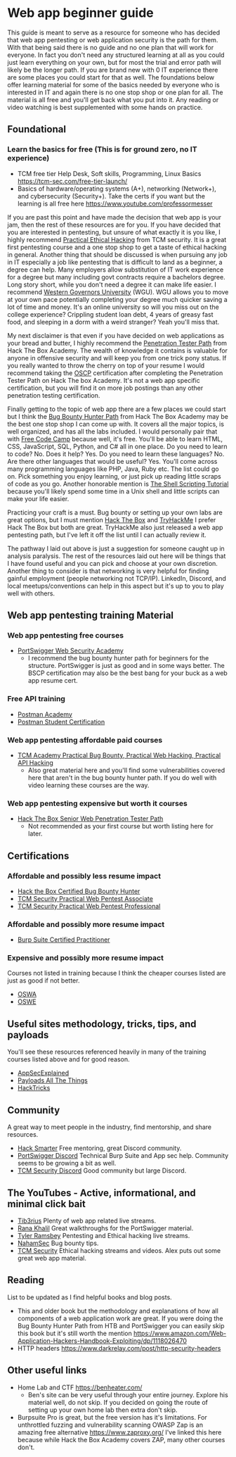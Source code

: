 # Web app beginner guide
This guide is meant to serve as a resource for someone who has decided that web app pentesting or web application security is the path for them. With that being said there is no guide and no one plan that will work for everyone. In fact you don't need any structured learning at all as you could just learn everything on your own, but for most the trial and error path will likely be the longer path. If you are brand new with 0 IT experience there are some places you could start for that as well. The foundations below offer learning material for some of the basics needed by everyone who is interested in IT and again there is no one stop shop or one plan for all. The material is all free and you'll get back what you put into it. Any reading or video watching is best supplemented with some hands on practice.
## Foundational

### Learn the basics for free (This is for ground zero, no IT experience)
- TCM free tier Help Desk, Soft skills, Programming, Linux Basics https://tcm-sec.com/free-tier-launch/
- Basics of hardware/operating systems (A+), networking (Network+), and cybersecurity (Security+). Take the certs if you want but the learning is all free here https://www.youtube.com/professormesser

If you are past this point and have made the decision that web app is your jam, then the rest of these resources are for you. If you have decided that you are interested in pentesting, but unsure of what exactly it is you like, I highly recommend [Practical Ethical Hacking](https://academy.tcm-sec.com/p/practical-ethical-hacking-the-complete-course) from TCM security. It is a great first pentesting course and a one stop shop to get a taste of ethical hacking in general. Another thing that should be discussed is when pursuing any job in IT especially a job like pentesting that is difficult to land as a beginner, a degree can help. Many employers allow substitution of IT work experience for a degree but many including govt contracts require a bachelors degree. Long story short, while you don't need a degree it can make life easier. I recommend [Western Governors University](https://www.wgu.edu/) (WGU). WGU allows you to move at your own pace potentially completing your degree much quicker saving a lot of time and money. It's an online university so will you miss out on the college experience? Crippling student loan debt, 4 years of greasy fast food, and sleeping in a dorm with a weird stranger? Yeah you'll miss that. 
 
My next disclaimer is that even if you have decided on web applications as your bread and butter, I highly recommend the [Penetration Tester Path](https://academy.hackthebox.com/path/preview/penetration-tester) from Hack The Box Academy. The wealth of knowledge it contains is valuable for anyone in offensive security and will keep you from one trick pony status. If you really wanted to throw the cherry on top of your resume I would recommend taking the [OSCP](https://www.offsec.com/courses/pen-200/) certification after completing the Penetration Tester Path on Hack The box Academy. It's not a web app specific certification, but you will find it on more job postings than any other penetration testing certification.

Finally getting to the topic of web app there are a few places we could start but I think the [Bug Bounty Hunter Path](https://academy.hackthebox.com/preview/certifications/htb-certified-bug-bounty-hunter) from Hack The Box Academy may be the best one stop shop I can come up with. It covers all the major topics, is well organized, and has all the labs included. I would personally pair that with [Free Code Camp](https://www.freecodecamp.org/learn/) because well, it's free. You'll be able to learn HTML, CSS, JavaScript, SQL, Python, and C# all in one place. Do you need to learn to code? No. Does it help? Yes. Do you need to learn these languages? No. Are there other languages that would be useful? Yes. You'll come across many programming languages like PHP, Java, Ruby etc. The list could go on. Pick something you enjoy learning, or just pick up reading little scraps of code as you go. Another honorable mention is [The Shell Scripting Tutorial](https://www.shellscript.sh/) because you'll likely spend some time in a Unix shell and little scripts can make your life easier.

Practicing your craft is a must. Bug bounty or setting up your own labs are great options, but I must mention [Hack The Box](https://www.hackthebox.com/) and [TryHackMe](https://tryhackme.com) I prefer Hack The Box but both are great. TryHackMe also just released a web app pentesting path, but I've left it off the list until I can actually review it.

The pathway I laid out above is just a suggestion for someone caught up in analysis paralysis. The rest of the resources laid out here will be things that I have found useful and you can pick and choose at your own discretion. Another thing to consider is that networking is very helpful for finding gainful employment (people networking not TCP/IP). LinkedIn, Discord, and local meetups/conventions can help in this aspect but it's up to you to play well with others.


## Web app pentesting training Material

### Web app pentesting free courses
- [PortSwigger Web Security Academy](https://portswigger.net/web-security)
	- I recommend the bug bounty hunter path for beginners for the structure. PortSwigger is just as good and in some ways better. The BSCP certification may also be the best bang for your buck as a web app resume cert.

### Free API training
- [Postman Academy](https://academy.postman.com/)
- [Postman Student Certification](https://academy.postman.com/path/postman-api-fundamentals-student-expert)

### Web app pentesting affordable paid courses
- [TCM Academy Practical Bug Bounty, Practical Web Hacking, Practical API Hacking](https://academy.tcm-sec.com)
	- Also great material here and you'll find some vulnerabilities covered here that aren't in the bug bounty hunter path. If you do well with video learning these courses are the way.


### Web app pentesting expensive but worth it courses
- [Hack The Box Senior Web Penetration Tester Path](https://academy.hackthebox.com/path/preview/senior-web-penetration-tester)
	- Not recommended as your first course but worth listing here for later.

## Certifications

### Affordable and possibly less resume impact
- [Hack the Box Certified Bug Bounty Hunter](https://academy.hackthebox.com/preview/certifications/htb-certified-bug-bounty-hunter)
- [TCM Security Practical Web Pentest Associate](https://certifications.tcm-sec.com/pwpa/)
- [TCM Security Practical Web Pentest Professional](https://certifications.tcm-sec.com/pwpp/)

### Affordable and possibly more resume impact
- [Burp Suite Certified Practitioner](https://portswigger.net/web-security/certification)

### Expensive and possibly more resume impact 
Courses not listed in training because I think the cheaper courses listed are just as good if not better.
- [OSWA](https://www.offsec.com/courses/web-200/)
- [OSWE](https://www.offsec.com/courses/web-300/)


## Useful sites methodology, tricks, tips, and payloads
You'll see these resources referenced heavily in many of the training courses listed above and for good reason.
- [AppSecExplained](https://appsecexplained.gitbook.io/appsecexplained)
- [Payloads All The Things](https://swisskyrepo.github.io/PayloadsAllTheThings/)
- [HackTricks](https://book.hacktricks.xyz/pentesting-web/web-vulnerabilities-methodology)


## Community
A great way to meet people in the industry, find mentorship, and share resources.
- [Hack Smarter](https://hacksmarter.org/) Free mentoring, great Discord community.
- [PortSwigger Discord](https://discord.gg/portswigger) Technical Burp Suite and App sec help. Community seems to be growing a bit as well.
- [TCM Security Discord](https://discord.gg/tcm) Good community but large Discord.


## The YouTubes - Active, informational, and minimal click bait
- [Tib3rius](https://www.youtube.com/@Tib3rius) Plenty of web app related live streams.
- [Rana Khalil](https://www.youtube.com/@RanaKhalil101) Great walkthroughs for the PortSwigger material.
- [Tyler Ramsbey](https://www.youtube.com/@TylerRamsbey) Pentesting and Ethical hacking live streams.
- [NahamSec](https://www.youtube.com/@NahamSec) Bug bounty tips.
- [TCM Security](https://www.youtube.com/c/thecybermentor) Ethical hacking streams and videos. Alex puts out some great web app material.


## Reading
List to be updated as I find helpful books and blog posts.
- This and older book but the methodology and explanations of how all components of a web application work are great. If you were doing the Bug Bounty Hunter Path from HTB and PortSwigger you can easily skip this book but it's still worth the mention https://www.amazon.com/Web-Application-Hackers-Handbook-Exploiting/dp/1118026470
- HTTP headers https://www.darkrelay.com/post/http-security-headers


## Other useful links
- Home Lab and CTF https://benheater.com/
	- Ben's site can be very useful through your entire journey. Explore his material well, do not skip. If you decided on going the route of setting up your own home lab then extra don't skip.
- Burpsuite Pro is great, but the free version has it's limitations. For unthrottled fuzzing and vulnerability scanning OWASP Zap is an amazing free alternative https://www.zaproxy.org/ I've linked this here because while Hack the Box Academy covers ZAP, many other courses don't.
